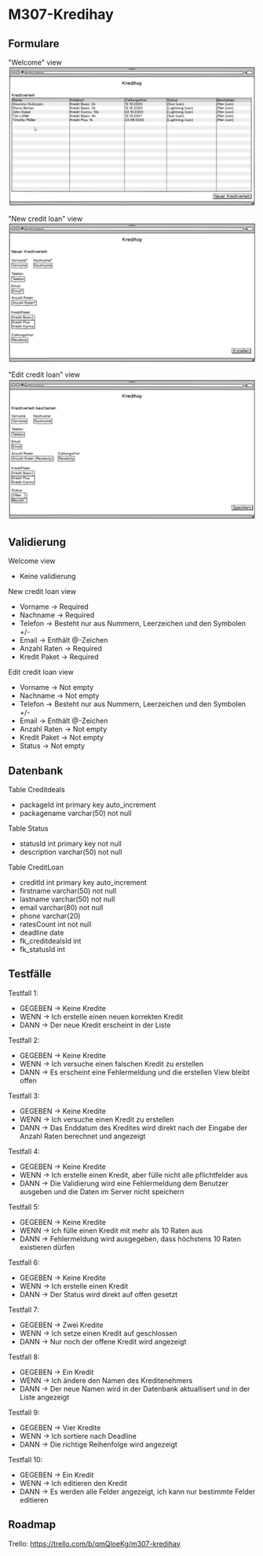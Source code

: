 # M307-Kredihay

## Formulare

"Welcome" view
![alt text](res/WelcomeView.png)

"New credit loan" view
![alt text](res/NewCredit.png)

"Edit credit loan" view
![alt text](res/EditCredit.png)


## Validierung
Welcome view
  - Keine validierung
  
New credit loan view
  - Vorname -> Required
  - Nachname -> Required
  - Telefon -> Besteht nur aus Nummern, Leerzeichen und den Symbolen +/-
  - Email -> Enthält @-Zeichen
  - Anzahl Raten -> Required
  - Kredit Paket -> Required
  
Edit credit loan view
  - Vorname -> Not empty
  - Nachname -> Not empty
  - Telefon -> Besteht nur aus Nummern, Leerzeichen und den Symbolen +/-
  - Email -> Enthält @-Zeichen
  - Anzahl Raten -> Not empty
  - Kredit Paket -> Not empty
  - Status -> Not empty

## Datenbank

Table Creditdeals
  - packageId int primary key auto_increment
  - packagename varchar(50) not null
  
Table Status
  - statusId int primary key not null
  - description varchar(50) not null
  
Table CreditLoan
  - creditId int primary key auto_increment
  - firstname varchar(50) not null
  - lastname varchar(50) not null
  - email varchar(80) not null
  - phone varchar(20)
  - ratesCount int not null
  - deadline date
  - fk_creditdealsId int
  - fk_statusId int

## Testfälle

Testfall 1:
- GEGEBEN ->   Keine Kredite
- WENN    ->   Ich erstelle einen neuen korrekten Kredit
- DANN    ->   Der neue Kredit erscheint in der Liste

Testfall 2:
- GEGEBEN ->   Keine Kredite
- WENN    ->   Ich versuche einen falschen Kredit zu erstellen
- DANN    ->   Es erscheint eine Fehlermeldung und die erstellen View bleibt offen

Testfall 3:
- GEGEBEN ->   Keine Kredite
- WENN    ->   Ich versuche einen Kredit zu erstellen
- DANN    ->   Das Enddatum des Kredites wird direkt nach der Eingabe der Anzahl Raten berechnet und angezeigt

Testfall 4:
- GEGEBEN ->   Keine Kredite
- WENN    ->   Ich erstelle einen Kredit, aber fülle nicht alle pflichtfelder aus
- DANN    ->   Die Validierung wird eine Fehlermeldung dem Benutzer ausgeben und die Daten im Server nicht speichern

Testfall 5:
- GEGEBEN ->   Keine Kredite
- WENN    ->   Ich fülle einen Kredit mit mehr als 10 Raten aus
- DANN    ->   Fehlermeldung wird ausgegeben, dass höchstens 10 Raten existieren dürfen

Testfall 6:
- GEGEBEN ->   Keine Kredite
- WENN    ->   Ich erstelle einen Kredit
- DANN    ->   Der Status wird direkt auf offen gesetzt

Testfall 7:
- GEGEBEN ->   Zwei Kredite
- WENN    ->   Ich setze einen Kredit auf geschlossen
- DANN    ->   Nur noch der offene Kredit wird angezeigt

Testfall 8:
- GEGEBEN ->   Ein Kredit
- WENN    ->   Ich ändere den Namen des Kreditenehmers
- DANN    ->   Der neue Namen wird in der Datenbank aktuallisert und in der Liste angezeigt

Testfall 9:
- GEGEBEN ->   Vier Kredite
- WENN    ->   Ich sortiere nach Deadline
- DANN    ->   Die richtige Reihenfolge wird angezeigt

Testfall 10:
- GEGEBEN ->   Ein Kredit
- WENN    ->   Ich editieren den Kredit
- DANN    ->   Es werden alle Felder angezeigt, ich kann nur bestimmte Felder editieren

## Roadmap
Trello: https://trello.com/b/qmQloeKg/m307-kredihay
